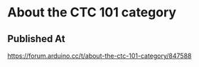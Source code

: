 # About the CTC 101 category

## Published At

https://forum.arduino.cc/t/about-the-ctc-101-category/847588
